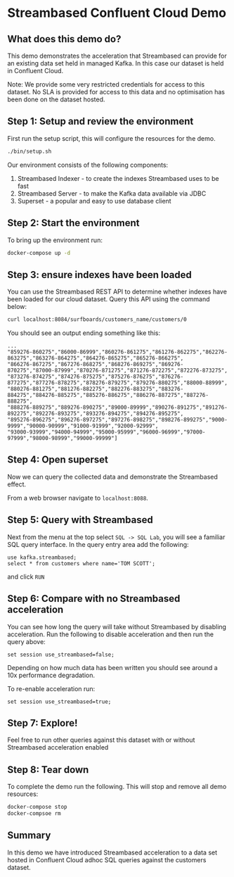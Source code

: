 # Streambased Confluent Cloud Demo

## What does this demo do?

This demo demonstrates the acceleration that Streambased can provide for an existing data set held in managed Kafka. 
In this case our dataset is held in Confluent Cloud.

Note: We provide some very restricted credentials for access to this dataset. No SLA is provided for access to this 
data and no optimisation has been done on the dataset hosted.

## Step 1: Setup and review the environment

First run the setup script, this will configure the resources for the demo.

```bash
./bin/setup.sh
```

Our environment consists of the following components:

1. Streambased Indexer - to create the indexes Streambased uses to be fast
2. Streambased Server - to make the Kafka data available via JDBC
3. Superset - a popular and easy to use database client

## Step 2: Start the environment

To bring up the environment run:

```bash
docker-compose up -d
```

## Step 3: ensure indexes have been loaded

You can use the Streambased REST API to determine whether indexes have been loaded for our cloud dataset. Query this 
API using the command below:

```bash
curl localhost:8084/surfboards/customers_name/customers/0
```

You should see an output ending something like this:

```
...
"859276-860275","86000-86999","860276-861275","861276-862275","862276-863275","863276-864275","864276-865275","865276-866275",
"866276-867275","867276-868275","868276-869275","869276-870275","87000-87999","870276-871275","871276-872275","872276-873275",
"873276-874275","874276-875275","875276-876275","876276-877275","877276-878275","878276-879275","879276-880275","88000-88999",
"880276-881275","881276-882275","882276-883275","883276-884275","884276-885275","885276-886275","886276-887275","887276-888275",
"888276-889275","889276-890275","89000-89999","890276-891275","891276-892275","892276-893275","893276-894275","894276-895275",
"895276-896275","896276-897275","897276-898275","898276-899275","9000-9999","90000-90999","91000-91999","92000-92999",
"93000-93999","94000-94999","95000-95999","96000-96999","97000-97999","98000-98999","99000-99999"]
```

## Step 4: Open superset

Now we can query the collected data and demonstrate the Streambased effect. 

From a web browser navigate to `localhost:8088`. 

## Step 5: Query with Streambased

Next from the menu at the top select `SQL -> SQL Lab`, you will see a familiar SQL query interface. In the query entry 
area add the following:

```
use kafka.streambased;
select * from customers where name='TOM SCOTT';
```

and click `RUN`

## Step 6: Compare with no Streambased acceleration

You can see how long the query will take without Streambased by disabling acceleration. Run the following to disable 
acceleration and then run the query above:

```
set session use_streambased=false;
```

Depending on how much data has been written you should see around a 10x performance degradation. 

To re-enable acceleration run:

```
set session use_streambased=true;
```

## Step 7: Explore!

Feel free to run other queries against this dataset with or without Streambased acceleration enabled

## Step 8: Tear down

To complete the demo run the following. This will stop and remove all demo resources:

```bash
docker-compose stop
docker-compsoe rm
```

## Summary

In this demo we have introduced Streambased acceleration to a data set hosted in Confluent Cloud 
adhoc SQL queries against the customers dataset.
